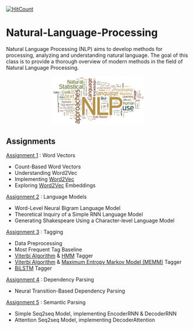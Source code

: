 [![HitCount](http://hits.dwyl.com/AvivYaniv/Natural-Language-Processing.svg)](http://hits.dwyl.com/AvivYaniv/Natural-Language-Processing)

# Natural-Language-Processing

Natural Language Processing (NLP) aims to develop methods for processing, analyzing and understanding natural language. The goal of this class is to provide a thorough overview of modern methods in the field of Natural Language Processing. 

<p align="center">
    <img src="https://github.com/AvivYaniv/Natural-Language-Processing/blob/master/logo/NLP.png" width="50%"/>
<p/>

## Assignments
[Assignment 1](https://github.com/AvivYaniv/Natural-Language-Processing/blob/master/nlp-hw1/hw1.pdf) : Word Vectors <br/>
- Count-Based Word Vectors <br/>
- Understanding Word2Vec <br/>
- Implementing [Word2Vec](https://en.wikipedia.org/wiki/Word2vec) <br/>
- Exploring [Word2Vec](https://en.wikipedia.org/wiki/Word2vec) Embeddings <br/>


[Assignment 2](https://github.com/AvivYaniv/Natural-Language-Processing/blob/master/nlp-hw2/nlp-hw2.pdf) : Language Models <br/>
- Word-Level Neural Bigram Language Model <br/>
- Theoretical Inquiry of a Simple RNN Language Model <br/>
- Generating Shakespeare Using a Character-level Language Model <br/>


[Assignment 3](https://github.com/AvivYaniv/Natural-Language-Processing/blob/master/nlp-hw3/nlp-hw3.pdf) : Tagging <br/>
- Data Preprocessing <br/>
- Most Frequent Tag Baseline <br/>
- [Viterbi Algorithm](https://en.wikipedia.org/wiki/Viterbi_algorithm) & [HMM](https://en.wikipedia.org/wiki/Hidden_Markov_model) Tagger <br/>
- [Viterbi Algorithm](https://en.wikipedia.org/wiki/Viterbi_algorithm) & [Maximum Entropy Markov Model (MEMM)](https://en.wikipedia.org/wiki/Maximum-entropy_Markov_model) Tagger <br/>
- [BiLSTM](https://en.wikipedia.org/wiki/Long_short-term_memory) Tagger <br/>


[Assignment 4](https://github.com/AvivYaniv/Natural-Language-Processing/blob/master/nlp-hw4/nlp-hw4.pdf) : Dependency Parsing <br/>
- Neural Transition-Based Dependency Parsing <br/>

[Assignment 5](https://github.com/AvivYaniv/Natural-Language-Processing/blob/master/nlp-hw5/nlp_hw5_sempar_seq2seq.ipynb) : Semantic Parsing <br/>
- Simple Seq2seq Model, implementing EncoderRNN & DecoderRNN <br/>
- Attention Seq2seq Model, implementing DecoderAttention <br/>

